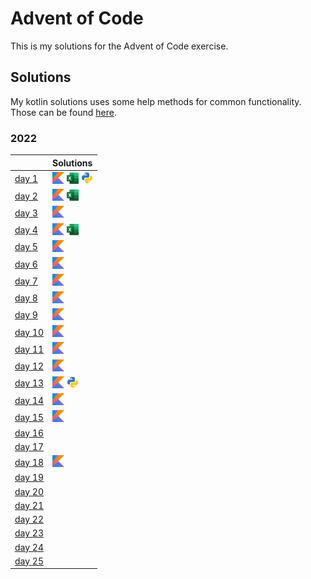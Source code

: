 # Advent of Code

This is my solutions for the Advent of Code exercise.


## Solutions
My kotlin solutions uses some help methods for common functionality.
Those can be found [here](./kotlin/src/main/kotlin/commons).

### 2022
|                                                | Solutions                                         |
|:-----------------------------------------------|:--------------------------------------------------|
| [day 1](https://adventofcode.com/2022/day/1)   | [<img src="_img/kt.png" width="19"/>](./kotlin/src/main/kotlin/year2022/day01) [<img src="_img/ex.webp" width="19"/>](./excel/2022/day01) [<img src="_img/py.png" width="19"/>](./python/2022/day01) |
| [day 2](https://adventofcode.com/2022/day/2)   | [<img src="_img/kt.png" width="19"/>](./kotlin/src/main/kotlin/year2022/day02) [<img src="_img/ex.webp" width="19"/>](./excel/2022/day02) |
| [day 3](https://adventofcode.com/2022/day/3)   | [<img src="_img/kt.png" width="19"/>](./kotlin/src/main/kotlin/year2022/day03) |
| [day 4](https://adventofcode.com/2022/day/4)   | [<img src="_img/kt.png" width="19"/>](./kotlin/src/main/kotlin/year2022/day04) [<img src="_img/ex.webp" width="19"/>](./excel/2022/day04) |
| [day 5](https://adventofcode.com/2022/day/5)   | [<img src="_img/kt.png" width="19"/>](./kotlin/src/main/kotlin/year2022/day05) |
| [day 6](https://adventofcode.com/2022/day/6)   | [<img src="_img/kt.png" width="19"/>](./kotlin/src/main/kotlin/year2022/day06) |
| [day 7](https://adventofcode.com/2022/day/7)   | [<img src="_img/kt.png" width="19"/>](./kotlin/src/main/kotlin/year2022/day07) |
| [day 8](https://adventofcode.com/2022/day/8)   | [<img src="_img/kt.png" width="19"/>](./kotlin/src/main/kotlin/year2022/day08) |
| [day 9](https://adventofcode.com/2022/day/9)   | [<img src="_img/kt.png" width="19"/>](./kotlin/src/main/kotlin/year2022/day09) |
| [day 10](https://adventofcode.com/2022/day/10) | [<img src="_img/kt.png" width="19"/>](./kotlin/src/main/kotlin/year2022/day10) |
| [day 11](https://adventofcode.com/2022/day/11) | [<img src="_img/kt.png" width="19"/>](./kotlin/src/main/kotlin/year2022/day11) |
| [day 12](https://adventofcode.com/2022/day/12) | [<img src="_img/kt.png" width="19"/>](./kotlin/src/main/kotlin/year2022/day12) |
| [day 13](https://adventofcode.com/2022/day/13) | [<img src="_img/kt.png" width="19"/>](./kotlin/src/main/kotlin/year2022/day13) [<img src="_img/py.png" width="19"/>](./python/2022/day13) |
| [day 14](https://adventofcode.com/2022/day/14) | [<img src="_img/kt.png" width="19"/>](./kotlin/src/main/kotlin/year2022/day14) |
| [day 15](https://adventofcode.com/2022/day/15) | [<img src="_img/kt.png" width="19"/>](./kotlin/src/main/kotlin/year2022/day15) |
| [day 16](https://adventofcode.com/2022/day/16) | |
| [day 17](https://adventofcode.com/2022/day/17) | |
| [day 18](https://adventofcode.com/2022/day/18) | [<img src="_img/kt.png" width="19"/>](./kotlin/src/main/kotlin/year2022/day18) |
| [day 19](https://adventofcode.com/2022/day/19) | |
| [day 20](https://adventofcode.com/2022/day/20) | |
| [day 21](https://adventofcode.com/2022/day/21) | |
| [day 22](https://adventofcode.com/2022/day/22) | |
| [day 23](https://adventofcode.com/2022/day/23) | |
| [day 24](https://adventofcode.com/2022/day/24) | |
| [day 25](https://adventofcode.com/2022/day/25) | |
